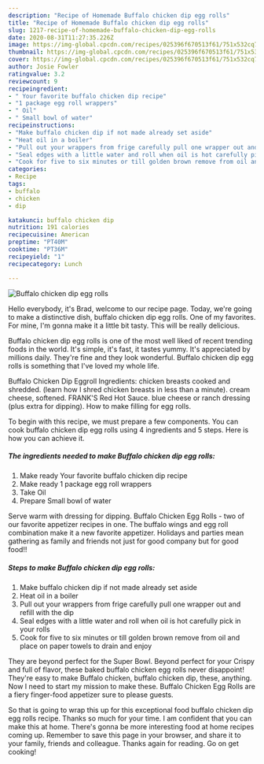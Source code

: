 ```yaml
---
description: "Recipe of Homemade Buffalo chicken dip egg rolls"
title: "Recipe of Homemade Buffalo chicken dip egg rolls"
slug: 1217-recipe-of-homemade-buffalo-chicken-dip-egg-rolls
date: 2020-08-31T11:27:35.226Z
image: https://img-global.cpcdn.com/recipes/025396f670513f61/751x532cq70/buffalo-chicken-dip-egg-rolls-recipe-main-photo.jpg
thumbnail: https://img-global.cpcdn.com/recipes/025396f670513f61/751x532cq70/buffalo-chicken-dip-egg-rolls-recipe-main-photo.jpg
cover: https://img-global.cpcdn.com/recipes/025396f670513f61/751x532cq70/buffalo-chicken-dip-egg-rolls-recipe-main-photo.jpg
author: Josie Fowler
ratingvalue: 3.2
reviewcount: 9
recipeingredient:
- " Your favorite buffalo chicken dip recipe"
- "1 package egg roll wrappers"
- " Oil"
- " Small bowl of water"
recipeinstructions:
- "Make buffalo chicken dip if not made already set aside"
- "Heat oil in a boiler"
- "Pull out your wrappers from frige carefully pull one wrapper out and refill with the dip"
- "Seal edges with a little water and roll when oil is hot carefully pick in your rolls"
- "Cook for five to six minutes or till golden brown remove from oil and place on paper towels to drain and enjoy"
categories:
- Recipe
tags:
- buffalo
- chicken
- dip

katakunci: buffalo chicken dip 
nutrition: 191 calories
recipecuisine: American
preptime: "PT40M"
cooktime: "PT36M"
recipeyield: "1"
recipecategory: Lunch

---
```



![Buffalo chicken dip egg rolls](https://img-global.cpcdn.com/recipes/025396f670513f61/751x532cq70/buffalo-chicken-dip-egg-rolls-recipe-main-photo.jpg)

Hello everybody, it's Brad, welcome to our recipe page. Today, we're going to make a distinctive dish, buffalo chicken dip egg rolls. One of my favorites. For mine, I'm gonna make it a little bit tasty. This will be really delicious.

Buffalo chicken dip egg rolls is one of the most well liked of recent trending foods in the world. It's simple, it's fast, it tastes yummy. It's appreciated by millions daily. They're fine and they look wonderful. Buffalo chicken dip egg rolls is something that I've loved my whole life.

Buffalo Chicken Dip Eggroll Ingredients: chicken breasts cooked and shredded. (learn how I shred chicken breasts in less than a minute). cream cheese, softened. FRANK&#39;S Red Hot Sauce. blue cheese or ranch dressing (plus extra for dipping). How to make filling for egg rolls.


To begin with this recipe, we must prepare a few components. You can cook buffalo chicken dip egg rolls using 4 ingredients and 5 steps. Here is how you can achieve it.

<!--inarticleads1-->

##### The ingredients needed to make Buffalo chicken dip egg rolls:

1. Make ready  Your favorite buffalo chicken dip recipe
1. Make ready 1 package egg roll wrappers
1. Take  Oil
1. Prepare  Small bowl of water


Serve warm with dressing for dipping. Buffalo Chicken Egg Rolls - two of our favorite appetizer recipes in one. The buffalo wings and egg roll combination make it a new favorite appetizer. Holidays and parties mean gathering as family and friends not just for good company but for good food!! 

<!--inarticleads2-->

##### Steps to make Buffalo chicken dip egg rolls:

1. Make buffalo chicken dip if not made already set aside
1. Heat oil in a boiler
1. Pull out your wrappers from frige carefully pull one wrapper out and refill with the dip
1. Seal edges with a little water and roll when oil is hot carefully pick in your rolls
1. Cook for five to six minutes or till golden brown remove from oil and place on paper towels to drain and enjoy


They are beyond perfect for the Super Bowl. Beyond perfect for your Crispy and full of flavor, these baked buffalo chicken egg rolls never disappoint! They&#39;re easy to make Buffalo chicken, buffalo chicken dip, these, anything. Now I need to start my mission to make these. Buffalo Chicken Egg Rolls are a fiery finger-food appetizer sure to please guests. 

So that is going to wrap this up for this exceptional food buffalo chicken dip egg rolls recipe. Thanks so much for your time. I am confident that you can make this at home. There's gonna be more interesting food at home recipes coming up. Remember to save this page in your browser, and share it to your family, friends and colleague. Thanks again for reading. Go on get cooking!
